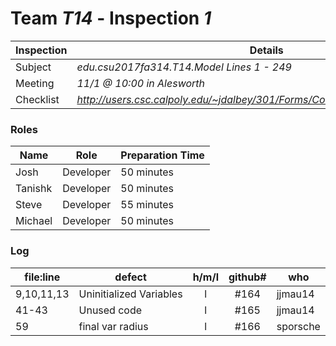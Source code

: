 # Team *T14* - Inspection *1*
 
Inspection | Details
----- | -----
Subject | *edu.csu2017fa314.T14.Model Lines 1 - 249*
Meeting | *11/1 @ 10:00 in Alesworth*
Checklist | *http://users.csc.calpoly.edu/~jdalbey/301/Forms/CodeReviewChecklistJava.pdf*

### Roles
Name | Role | Preparation Time
---- | ---- | ----
Josh | Developer | 50 minutes
Tanishk | Developer | 50 minutes
Steve | Developer | 55 minutes
Michael | Developer | 50 minutes

### Log
file:line | defect | h/m/l | github# | who
--- | --- |:---:|:---:| ---
9,10,11,13 | Uninitialized Variables | l | #164 | jjmau14
41-43 | Unused code | l | #165 | jjmau14
59 | final var radius | l | #166 | sporsche
 
